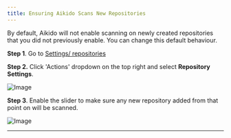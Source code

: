 ```yaml
---
title: Ensuring Aikido Scans New Repositories
---
```



By default, Aikido will not enable scanning on newly created repositories that you did not previously enable. You can change this default behaviour.

**Step 1**. Go to [Settings/ repositories](https://app.aikido.dev/settings/integrations/repositories)

**Step 2.** Click 'Actions' dropdown on the top right and select **Repository Settings**.

![Image](https://ucarecdn.com/46bb8898-183a-48a0-a99c-13d2af863789/)

**Step 3**. Enable the slider to make sure any new repository added from that point on will be scanned.

![Image](https://ucarecdn.com/fb601d1e-1263-4642-bdb1-2d882a5d244d/)

---